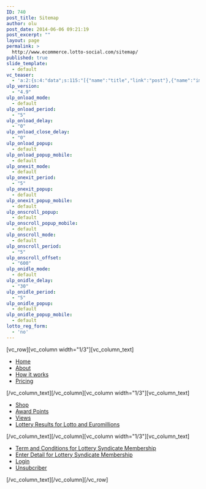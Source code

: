 ```yaml
---
ID: 740
post_title: Sitemap
author: olu
post_date: 2014-06-06 09:21:19
post_excerpt: ""
layout: page
permalink: >
  http://www.ecommerce.lotto-social.com/sitemap/
published: true
slide_template:
  - default
vc_teaser:
  - 'a:2:{s:4:"data";s:115:"[{"name":"title","link":"post"},{"name":"image","image":"featured","link":"none"},{"name":"text","mode":"excerpt"}]";s:7:"bgcolor";s:0:"";}'
ulp_version:
  - "4.9"
ulp_onload_mode:
  - default
ulp_onload_period:
  - "5"
ulp_onload_delay:
  - "0"
ulp_onload_close_delay:
  - "0"
ulp_onload_popup:
  - default
ulp_onload_popup_mobile:
  - default
ulp_onexit_mode:
  - default
ulp_onexit_period:
  - "5"
ulp_onexit_popup:
  - default
ulp_onexit_popup_mobile:
  - default
ulp_onscroll_popup:
  - default
ulp_onscroll_popup_mobile:
  - default
ulp_onscroll_mode:
  - default
ulp_onscroll_period:
  - "5"
ulp_onscroll_offset:
  - "600"
ulp_onidle_mode:
  - default
ulp_onidle_delay:
  - "30"
ulp_onidle_period:
  - "5"
ulp_onidle_popup:
  - default
ulp_onidle_popup_mobile:
  - default
lotto_reg_form:
  - 'no'
---
```

[vc_row][vc_column width="1/3"][vc_column_text]
<ul>
	<li><a href="http://www.ecommerce.lotto-social.com/">Home</a></li>
	<li><a href="http://www.ecommerce.lotto-social.com/about/">About</a></li>
	<li><a href="http://www.ecommerce.lotto-social.com/how-it-works/">How it works</a></li>
	<li><a href="http://www.ecommerce.lotto-social.com/pricing/">Pricing</a></li>
</ul>
[/vc_column_text][/vc_column][vc_column width="1/3"][vc_column_text]
<ul>
	<li><a href="http://www.ecommerce.lotto-social.com/shop/">Shop</a></li>
	<li><a href="http://www.ecommerce.lotto-social.com/product/awards-point/">Award Points</a></li>
	<li><a href="http://www.ecommerce.lotto-social.com/wishlist/view/">Views</a></li>
	<li><a href="http://www.ecommerce.lotto-social.com/lottery-results-for-lotto-and-euromillions/">Lottery Results for Lotto and Euromillions</a></li>
</ul>
[/vc_column_text][/vc_column][vc_column width="1/3"][vc_column_text]
<ul>
	<li><a href="http://www.ecommerce.lotto-social.com/terms-and-conditions-for-lottery-syndicate-service/">Term and Conditions for Lottery Syndicate Membership</a></li>
	<li><a href="http://www.ecommerce.lotto-social.com/enter-details-for-lottery-syndicate-membership/"> Enter Detail for Lottery Syndicate Membership</a></li>
	<li><a href="http://www.ecommerce.lotto-social.com/login/">Login</a></li>
	<li><a href="http://www.ecommerce.lotto-social.com/unsubscriber/"> Unsubcriber</a></li>
</ul>
[/vc_column_text][/vc_column][/vc_row]